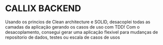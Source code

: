 # CALLIX BACKEND

Usando os princios de Clean architecture e SOLID, desacoplei todas as camadas da aplicação gerando os casos de uso com TDD!
Com o desacoplamento, consegui gerar uma aplicação flexivel para mudanças de repositorio de dados, testes ou escala de casos de usos
